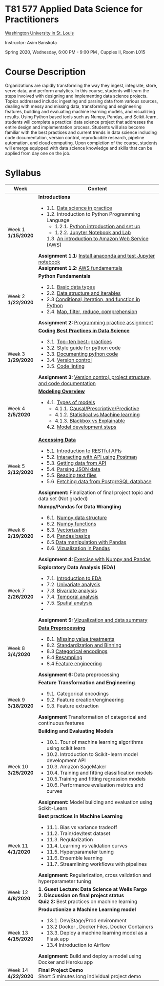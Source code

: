 # T81 577 Applied Data Science for Practitioners

[Washington University in St. Louis](https://wustl.edu/)

Instructor: Asim Banskota

Spring 2020, Wednesday, 6:00 PM - 9:00 PM , Cupples II, Room L015

# Course Description

Organizations are rapidly transforming the way they ingest, integrate, store, serve data, and perform
analytics. In this course, students will learn the steps involved with designing and implementing data
science projects. Topics addressed include: ingesting and parsing data from various sources, dealing with
messy and missing data, transforming and engineering features, building and evaluating machine learning models, and
visualizing results. Using Python based tools such as Numpy, Pandas, and Scikit-learn, students will
complete a practical data science project that addresses the entire design and implementation process.
Students will also become familiar with the best practices and current trends in data science including
code documentation, version control, reproducible research, pipeline automation, and cloud computing. Upon completion of the course, students will emerge equipped with data science knowledge and skills that can be applied from day one on the job.

# Syllabus

Week|Content
----|----
Week 1 <br> **1/15/2020** |**Introductions** <ul><li>1.1. [Data science in practice](weekly_materials/week1/docs/data-science-in-practice.md) <li> 1.2. Introduction to Python Programming Language <ul> <li> 1.2.1. [Python introduction and set up](weekly_materials/week1/docs/python-introduction-and-set-up.md) <li> 1.2.2. [Jupyter Notebook and Lab](weekly_materials/week1/docs/jupyter-notebook-and-lab.md)  </ul> 1.3. [An introduction to Amazon Web Service (AWS)](weekly_materials/week1/docs/an-introduction-to-aws.md) </ul>**Assignment 1.1:** [Install anaconda and test Jupyter notebook](weekly_materials/week1/assignments/assignment-1.md) <br>**Assignment 1.2:** [AWS fundamentals](weekly_materials/week1/assignments/assignment-2.md) </ul>
Week 2 <br> **1/22/2020** |**Python Fundamentals** <ul><li> 2.1. [Basic data types](weekly_materials/week2/notebooks/basic-data-types.ipynb) <li> 2.2. [Data structure and iterables](weekly_materials/week2/notebooks/data-structure-and-iterables.ipynb)<li> 2.3 [Conditional, iteration, and function in Python](weekly_materials/week2/notebooks/conditional_iteration_function.ipynb)<li>2.4. [Map, filter, reduce, comprehension](weekly_materials/week2/notebooks/map-filter-reduce-comprehension.ipynb) </ul>**Assignment 2:** [Programming practice assignment](weekly_materials/week2/assignments/assignment2.ipynb)</ul>
Week 3 <br> **1/29/2020** |[**Coding Best Practices in Data Science** ](weekly_materials/week3/docs/coding-best-practices-in-data-science.md)<ul><li> 3.1. [Top-ten best-practices](weekly_materials/week3/docs/top-ten-best-practices.md) <li> 3.2. [Style guide for python code](weekly_materials/week3/docs/style-guide-for-python-code.md) <li>3.3. [Documenting python code](weekly_materials/week3/docs/documenting-python-code.md) <li>3.4. [Version control](weekly_materials/week3/docs/version-control.md) <li>  3.5. [Code linting](weekly_materials/week3/notebooks/linting.ipynb) </ul>**Assignment 3:** [Version control, project structure, and code documentation](weekly_materials/week3/assignments/assignment3.md) </ul>
Week 4 <br> **2/5/2020** |[**Modeling Overview**](weekly_materials/week4/docs/overview.md) <ul><li> 4.1. [Types of models](weekly_materials/week4/docs/types-of-models.md) <ul><li> 4.1.1. [Causal/Prescriptive/Predictive](weekly_materials/week4/docs/types-by-purpose.md) <li> 4.1.2. [Statistical vs Machine learning](weekly_materials/week4/docs/types-by-framework.md) <li> 4.1.3. [Blackbox vs Explainable](weekly_materials/week4/docs/types-by-interpretability.md) </ul> 4.2. [Model development steps](weekly_materials/week4/docs/model-development-steps.md) </ul>
Week 5 <br> **2/12/2020**| [**Accessing Data**](weekly_materials/week5/docs/retrieving-data.md) <ul><li> 5.1. [Introduction to RESTful APIs](weekly_materials/week5/docs/intro-to-web-api.md) <li> 5.2. [Interacting with API using Postman](weekly_materials/week5/docs/postman.md) <li> 5.3. [Getting data from API](weekly_materials/week5/notebooks/accessing-data-with-requests.ipynb) <li> 5.4. [Parsing JSON data](weekly_materials/week5/notebooks/parsing-json.ipynb) <li> 5.5. [Reading text files](weekly_materials/week5/docs/read-text-files.md) <li> 5.6. [Fetching data from PostgreSQL database](weekly_materials/week5/docs/accessing-data-from-postgres.md) </ul> **Assignment:** Finalization of final project topic and data set (Not graded)</ul>
Week 6 <br> **2/19/2020**| **Numpy/Pandas for Data Wrangling** <ul><li> 6.1. [Numpy data structure](weekly_materials/week6/notebooks/numpy-data-structure.ipynb) <li> 6.2. [Numpy functions](weekly_materials/week6/notebooks/numpy-functions.ipynb) <li> 6.3. [Vectorization](weekly_materials/week6/notebooks/vectorization.ipynb) <li> 6.4. [Pandas basics](weekly_materials/week6/notebooks/pandas-basics.ipynb) <li> 6.5.[Data manipulation with Pandas](weekly_materials/week6/notebooks/data-manipulation-with-pandas.ipynb) <li> 6.6. [Vizualization in Pandas](pandas-vizualization.ipynb) </ul> **Assignment 4:** [Exercise with Numpy and Pandas](weekly_materials/week6/assignment/assignment4.ipynb) </ul>
Week 7 <br> **2/26/2020**| **Exploratory Data Analysis (EDA)** <ul><li> 7.1. [Introduction to EDA](weekly_materials/week7/docs/eda.md) <li> 7.2. [Univariate analysis](weekly_materials/week7/notebooks/eda-univariate.ipynb) <li> 7.3. [Bivariate analysis](weekly_materials/week7/notebooks/eda-bivariate.ipynb) <li> 7.4. [Temporal analysis](weekly_materials/week7/notebooks/temporal-eda.ipynb) <li> 7.5. [Spatial analysis](https://nbviewer.jupyter.org/github/abanskota/t81_577_data_science/blob/master/weekly_materials/week7/notebooks/geo-visualization-folium.ipynb) <li> </ul> **Assignment 5:** [Vizualization and data summary](weekly_materials/week7/assignment/assignment5.md) </ul>
Week 8 <br> **3/4/2020**| [**Data Preprocessing**](weekly_materials/week8/docs/preprocessing.md) <ul><li> 8.1. [Missing value treatments](weekly_materials/week8/docs/missing-value.md) <li> 8.2. [Standardization and Binning](weekly_materials/week8/docs/std-bin.md) <li> 8.3 [Categorical encodings](https://nbviewer.jupyter.org/github/abanskota/t81_577_data_science/blob/master/weekly_materials/week7/notebooks/categorical-encoding.ipynb) <li> 8.4 [Resampling](https://nbviewer.jupyter.org/github/abanskota/t81_577_data_science/blob/master/weekly_materials/week7/notebooks/resample.ipynb) <li> 8.4 [Feature engineering](weekly_materials/week8/docs/feature-engineering.md) </ul>**Assignment 6:** Data preprocessing </ul>
Week 9 <br> **3/18/2020** | **Feature Transformation and Engineering** <ul><li> 9.1. Categorical encodings <li> 9.2. Feature creation/engineering <li> 9.3. Feature extraction </ul> **Assignment** Transformation of categorical and continuous features </ul>
Week 10 <br> **3/25/2020** |**Building and Evaluating Models** <ul><li>10.1. Tour of machine learning algorithms using scikit learn <li> 10.2. Introduction to Scikit-learn model development API <li> 10.3. Amazon SageMaker <li> 10.4. Training and fitting classification models <li> 10.5.Training and fitting regression models <li> 10.6. Performance evaluation metrics and curves </ul> **Assignment:** Model building and evaluation using Scikit-Learn </ul>
Week 11 <br> **4/1/2020** | **Best practices in Machine Learning** <ul><li> 11.1. Bias vs variance tradeoff <li> 11.2. Train/dev/test dataset <li> 11.3. Regularization <li> 11.4. Learning vs validation curves <li> 11.5. Hyperparameter tuning <li> 11.6. Ensemble learning <li> 11.7. Streamlining workflows with pipelines </ul> **Assignment:** Regularization, cross validation and hyperparameter tuning </ul>
Week 12 <br> **4/8/2020** | **1. Guest Lecture: Data Science at Wells Fargo** <br> **2. Discussion on final project status** <br> **Quiz 2:** Best practices on machine learning 
Week 13 <br> **4/15/2020** | **Productionize a Machine Learning model** <ul><li> 13.1. Dev/Stage/Prod environment <li> 13.2 Docker , Docker Files, Docker Containers <li> 13.3. Deploy a machine learning model as a Flask app <li> 13.4 Introduction to Airflow </ul> **Assignment:** Build and deploy a model using Docker and Heroku app </ul>
Week 14 <br> **4/22/2020** | **Final Project Demo** <br> Short 5 minutes long individual project demo
